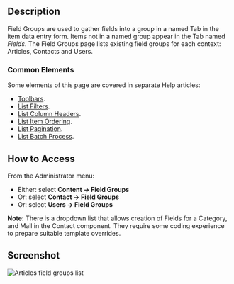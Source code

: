 <!-- Filename: Help4.x:Component:_Field_Groups / Display title: Component: Field Groups -->

## Description

Field Groups are used to gather fields into a group in a named Tab in the item 
data entry form. Items not in a named group appear in the Tab named *Fields*.
The Field Groups page lists existing field groups for each context: Articles, 
Contacts and Users. 

### Common Elements

Some elements of this page are covered in separate Help articles:

* [Toolbars](jdocmanual?article=help/common-elements/toolbars).
* [List Filters](jdocmanual?article=help/common-elements/list-filters).
* [List Column Headers](jdocmanual?article=help/common-elements/list-column-headers).
* [List Item Ordering](jdocmanual?article=help/common-elements/list-ordering).
* [List Pagination](jdocmanual?article=help/common-elements/list-pagination).
* [List Batch Process](jdocmanual?article=help/common-elements/list-batch-process).

## How to Access

From the Administrator menu:

- Either: select **Content → Field Groups**
- Or: select **Contact → Field Groups**
- Or: select **Users → Field Groups**

**Note:** There is a dropdown list that allows creation of Fields for a
Category, and Mail in the Contact component. They require some coding 
experience to prepare suitable template overrides.

## Screenshot

![Articles field groups list](../../../en/images/fields/articles-field-groups-list.png)
